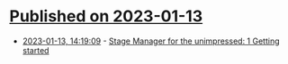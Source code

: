 # [Published on 2023-01-13](index.md)

* [2023-01-13, 14:19:09](https://lobste.rs/s/rpmawu/stage_manager_for_unimpressed_1_getting) - [Stage Manager for the unimpressed: 1 Getting started](https://eclecticlight.co/2023/01/11/stage-manager-for-the-unimpressed-1-getting-started/)
